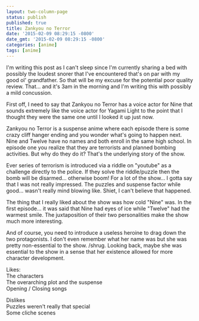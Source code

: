 ```yaml
---
layout: two-column-page
status: publish
published: true
title: Zankyou no Terror
date: '2015-02-09 08:29:15 -0800'
date_gmt: '2015-02-09 08:29:15 -0800'
categories: [anime]
tags: [anime]
---
```

<p>I'm writing this post as I can't sleep since I'm currently sharing a bed with possibly the loudest snorer that I've encountered that's on par with my good ol' grandfather. So that will be my excuse for the potential poor quality review. That... and it's 3am in the morning and I'm writing this with possibly a mild concussion.</p>
<p>First off, I need to say that Zankyou no Terror has a voice actor for Nine that sounds extremely like the voice actor for Yagami Light to the point that I thought they were the same one until I looked it up just now.</p>
<p>Zankyou no Terror is a suspense anime where each episode there is some crazy cliff hanger ending and you wonder what's going to happen next. Nine and Twelve have no names and both enroll in the same high school. In episode one you realize that they are terrorists and planned bombing activities. But why do they do it? That's the underlying story of the show.</p>
<p>Ever series of terrorism is introduced via a riddle on "youtube" as a challenge directly to the police. If they solve the riddle&#47;puzzle then the bomb will be disarmed... otherwise boom! For a lot of the show... I gotta say that I was not really impressed. The puzzles and suspense factor while good... wasn't really mind blowing like. Shiet, I can't believe that happened.</p>
<p>The thing that I really liked about the show was how cold "Nine" was. In the first episode... it was said that Nine had eyes of ice while "Twelve" had the warmest smile. The juxtaposition of their two personalities make the show much more interesting.</p>
<p>And of course, you need to introduce a useless heroine to drag down the two protagonists. I don't even remember what her name was but she was pretty non-essential to the show. &#47;shrug. Looking back, maybe she was essential to the show in a sense that her existence allowed for more character development.</p>
<p>Likes:<br />
The characters<br />
The overarching plot and the suspense<br />
Opening &#47; Closing songs</p>
<p>Dislikes<br />
Puzzles weren't really that special<br />
Some cliche scenes</p>
